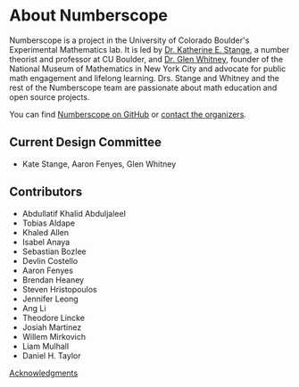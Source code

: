 # About Numberscope

Numberscope is a project in the University of Colorado Boulder's Experimental
Mathematics lab. It is led by
[Dr. Katherine E. Stange](https://math.katestange.net/), a number theorist and
professor at CU Boulder, and [Dr. Glen Whitney](http://studioinfinity.org),
founder of the National Museum of Mathematics in New York City and advocate
for public math engagement and lifelong learning. Drs. Stange and Whitney and
the rest of the Numberscope team are passionate about math education and open
source projects.

You can find [Numberscope on GitHub](https://github.com/numberscope) or
[contact the organizers](mailto:numberscope@colorado.edu).

## Current Design Committee

-   Kate Stange, Aaron Fenyes, Glen Whitney 

## Contributors

-   Abdullatif Khalid Abduljaleel
-   Tobias Aldape
-   Khaled Allen
-   Isabel Anaya
-   Sebastian Bozlee
-   Devlin Costello
-   Aaron Fenyes
-   Brendan Heaney
-   Steven Hristopoulos
-   Jennifer Leong
-   Ang Li
-   Theodore Lincke
-   Josiah Martinez
-   Willem Mirkovich
-   Liam Mulhall
-   Daniel H. Taylor

[Acknowledgments](acknowledgments.md)
